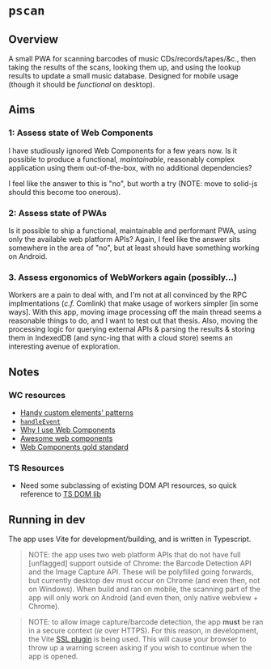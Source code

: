 # `pscan`

## Overview

A small PWA for scanning barcodes of music CDs/records/tapes/&c., then taking
the results of the scans, looking them up, and using the lookup results to update
a small music database. Designed for mobile usage (though it should be *functional*
on desktop).

## Aims

### 1: Assess state of Web Components

I have studiously ignored Web Components for a few years now. Is it possible to
produce a functional, *maintainable*, reasonably complex application using them
out-of-the-box, with no additional dependencies?

I feel like the answer to this is "no", but worth a try (NOTE: move to solid-js
should this become too onerous).

### 2: Assess state of PWAs

Is it possible to ship a functional, maintainable and performant PWA, using only
the available web platform APIs? Again, I feel like the answer sits somewhere
in the area of "no", but at least should have something working on Android.

### 3. Assess ergonomics of WebWorkers again (possibly...)

Workers are a pain to deal with, and I'm not at all convinced by the RPC
implmentations (*c.f.* Comlink) that make usage of workers simpler [in some ways].
With this app, moving image processing off the main thread seems a reasonable
things to do, and I want to test out that thesis. Also, moving the processing
logic for querying external APIs & parsing the results & storing them in
IndexedDB (and sync-ing that with a cloud store) seems an interesting avenue
of exploration.

## Notes

### WC resources
- [Handy custom elements' patterns](https://gist.github.com/WebReflection/ec9f6687842aa385477c4afca625bbf4)
- [`handleEvent`](https://gist.github.com/WebReflection/35ca0e2ef2fb929143ea725f55bc0d63)
- [Why I use Web Components](https://gist.github.com/WebReflection/71aed0c811e2e88e3cd3c647213f0e6c)
- [Awesome web components](https://github.com/web-padawan/awesome-web-components)
- [Web Components gold standard](https://github.com/webcomponents/gold-standard/wiki)

### TS Resources

- Need some subclassing of existing DOM API resources, so quick reference to [TS DOM lib](https://github.com/microsoft/TypeScript/blob/main/src/lib/dom.generated.d.ts)


## Running in dev

The app uses Vite for development/building, and is written in Typescript.

> NOTE: the app uses two web platform APIs that do not have full [unflagged] support
> outside of Chrome: the Barcode Detection API and the Image Capture API. These
> will be polyfilled going forwards, but currently desktop dev must occur on Chrome
> (and even then, not on Windows). When build and ran on mobile, the scanning part
> of the app will only work on Android (and even then, only native webview + Chrome).

> NOTE: to allow image capture/barcode detection, the app **must** be ran in
> a secure context (*ie* over HTTPS). For this reason, in development, the Vite
> [SSL plugin]() is being used. This will cause your browser to throw up a warning
> screen asking if you wish to continue when the app is opened.

